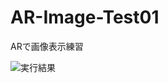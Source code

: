 AR-Image-Test01
===============

ARで画像表示練習

![実行結果](https://www.evernote.com/shard/s110/sh/48af313e-fb69-49b8-aba0-705fdcfd9bc5/d55756139265b292503df826f3fe02d5/res/8bf0f57f-29a3-46fb-ab93-ab53ce73c79a/Pasted%20Graphic.jpg?resizeSmall&width=832)
